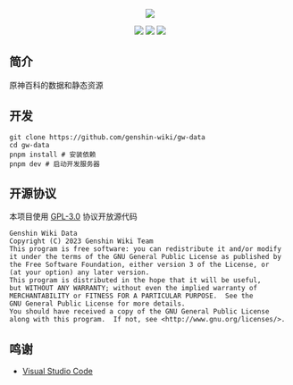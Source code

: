 <div align="center">

![][banner]

![][node]
![][pnpm]
![][license]

</div>

## 简介

原神百科的数据和静态资源


## 开发

```shell
git clone https://github.com/genshin-wiki/gw-data
cd gw-data
pnpm install # 安装依赖
pnpm dev # 启动开发服务器
```

## 开源协议

本项目使用 [GPL-3.0](LICENSE) 协议开放源代码

```text
Genshin Wiki Data
Copyright (C) 2023 Genshin Wiki Team
This program is free software: you can redistribute it and/or modify
it under the terms of the GNU General Public License as published by
the Free Software Foundation, either version 3 of the License, or
(at your option) any later version.
This program is distributed in the hope that it will be useful,
but WITHOUT ANY WARRANTY; without even the implied warranty of
MERCHANTABILITY or FITNESS FOR A PARTICULAR PURPOSE.  See the
GNU General Public License for more details.
You should have received a copy of the GNU General Public License
along with this program.  If not, see <http://www.gnu.org/licenses/>.
```

## 鸣谢

* [Visual Studio Code](https://code.visualstudio.com/)

[banner]: https://socialify.git.ci/genshin-wiki/gw-data/image?description=1&forks=1&issues=1&language=1&name=1&owner=1&pulls=1&stargazers=1&theme=Light

[node]: https://img.shields.io/badge/node-18-blue?style=for-the-badge

[pnpm]: https://img.shields.io/badge/pnpm-7-blue?style=for-the-badge

[license]: https://img.shields.io/github/license/genshin-wiki/gw-data?style=for-the-badge
